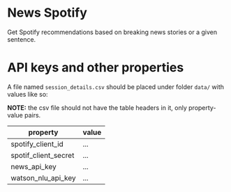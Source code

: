 # News Spotify
Get Spotify recommendations based on breaking news stories or a given
sentence.

# API keys and other properties
A file named `session_details.csv` should be placed under folder `data/` with values like so:

**NOTE:** the csv file should not have the table headers in it, only property-value pairs.

| property | value |
| --------- | ----- |
| spotify_client_id | ... |
| spotif_client_secret | ... |
| news_api_key | ... |
| watson_nlu_api_key | ... |

